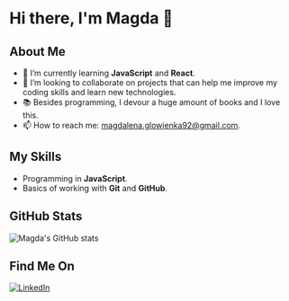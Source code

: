 # Hi there, I'm Magda 👋

## About Me
- 🌱 I’m currently learning **JavaScript** and **React**.
- 👯 I’m looking to collaborate on projects that can help me improve my coding skills and learn new technologies.
- 📚 Besides programming, I devour a huge amount of books and I love this.
- 📫 How to reach me: [magdalena.glowienka92@gmail.com](mailto:magdalena.glowienka92@gmail.com).

## My Skills
- Programming in **JavaScript**.
- Basics of working with **Git** and **GitHub**.

## GitHub Stats
![Magda's GitHub stats](https://github-readme-stats.vercel.app/api?username=magdaglo&show_icons=true&theme=radical)

## Find Me On
[![LinkedIn](https://img.shields.io/badge/-LinkedIn-blue?style=flat-square&logo=LinkedIn&logoColor=white&link=https://www.linkedin.com/in/magdalena-głowienka-868685102)](https://www.linkedin.com/in/magdalena-głowienka-868685102)

<!--
**magdaglo/magdaglo** is a ✨ _special_ ✨ repository because its `README.md` (this file) appears on your GitHub profile.
-->
